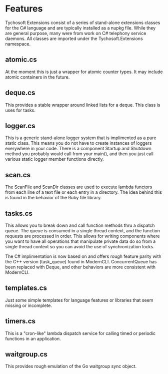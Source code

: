 # Features

Tychosoft Extensions consist of a series of stand-alone extensions classes for
the C# language and are typically installed as a nupkg file. While they are
general purpose, many were from work on C# telephony service daemons. All
classes are imported under the Tychosoft.Extensions namespace.

## atomic.cs

At the moment this is just a wrapper for atomic counter types. It may include
atomic containers in the future.

## deque.cs

This provides a stable wrapper around linked lists for a deque. This class is
uses for tasks.

## logger.cs

This is a generic stand-alone logger system that is implimented as a pure
static class. This means you do not have to create instances of loggers
everywhere in your code. There is a component Startup and Shutdown method you
probably would call from your main(), and then you just call various static
logger member functions directly.

## scan.cs

The ScanFile and ScanDir classes are used to execute lambda functors from
each line of a text file or each entry in a directory. The idea behind this
is found in the behavior of the Ruby file library.

## tasks.cs

This allows you to break down and call function methods thru a dispatch
queue. The queue is consumed in a single thread context, and the function
requests are processed in order. This allows for writing components where
you want to have all operations that manipulate private data do so from a
single thread context so you can avoid the use of synchronization locks.

The C# implimentation is now based on and offers rough feature parity with the
C++ version (task\_queue) found in ModernCLI. ConcurrentQueue has been replaced
with Deque, and other behaviors are more consistent with ModernCLI.

## templates.cs

Just some simple templates for language features or libraries that seem missing or incomplete.

## timers.cs

This is a "cron-like" lambda dispatch service for calling timed or periodic
functions in an application.

## waitgroup.cs

This provides rough emulation of the Go waitgroup sync object.

